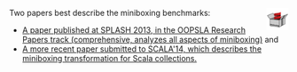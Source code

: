 <p>
<div class="paper">
  <img src="mbox2-thumbnail.png" alt="paper" height="40px" align="right"/>
  Two papers best describe the miniboxing benchmarks:
  <ul>
    <li><a href="https://github.com/miniboxing/miniboxing-plugin/blob/wip/docs/2013-07-oopsla-preprint.pdf?raw=true">A paper published at SPLASH 2013, in the OOPSLA Research Papers track (comprehensive, analyzes all aspects of miniboxing)</a> and </li>
    <li><a href="https://github.com/miniboxing/miniboxing-plugin/blob/wip/docs/2014-04-miniboxing-scala-collections.pdf?raw=true">A more recent paper submitted to SCALA'14, which describes the miniboxing transformation for Scala collections.</a></li>
    </ul>
</div>
</p>

